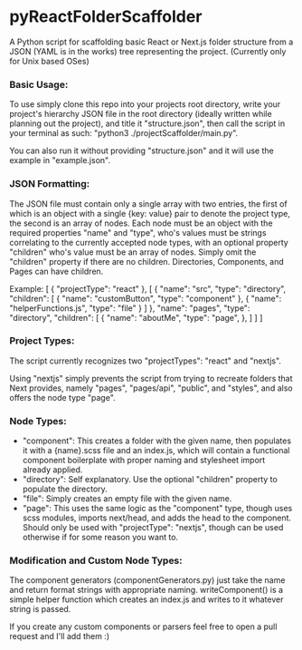 # pyReactFolderScaffolder
A Python script for scaffolding basic React or Next.js folder structure from a JSON (YAML is in the works) tree representing the project. (Currently only for Unix based OSes)

### Basic Usage:
To use simply clone this repo into your projects root directory, write your project's hierarchy JSON file in the root directory (ideally written while planning out the project),
and title it "structure.json",
then call the script in your terminal as such: "python3 ./projectScaffolder/main.py".

You can also run it without providing "structure.json" and it will use the example in "example.json".

### JSON Formatting:
The JSON file must contain only a single array with two entries, the first of which is an object with a single {key: value} pair to denote the project type, the second is an array of nodes. Each node must be an object with the required properties "name" and "type", who's values must be strings correlating to the currently accepted node types, with an optional property "children" who's value must be an array of nodes. Simply omit the "children" property if there are no children. Directories, Components, and Pages can have children.

Example:
[
  {
    "projectType": "react"
  },
  [
    {
      "name": "src",
      "type": "directory",
      "children": [
        {
          "name": "customButton",
          "type": "component"
        },
        {
          "name": "helperFunctions.js",
          "type": "file"
        }
      ]
    },
    "name": "pages",
    "type": "directory",
    "children": [
      {
        "name": "aboutMe",
        "type": "page",
      },
    ]
  ]
]

### Project Types:
The script currently recognizes two "projectTypes": "react" and "nextjs". 

Using "nextjs" simply prevents the script from trying to recreate folders that Next provides, namely "pages", "pages/api", "public", and "styles", and also offers the node type "page".

### Node Types:
- "component": This creates a folder with the given name, then populates it with a {name}.scss file and an index.js, which will contain a functional component boilerplate with proper naming and stylesheet import already applied.
- "directory": Self explanatory. Use the optional "children" property to populate the directory.
- "file": Simply creates an empty file with the given name.
- "page": This uses the same logic as the "component" type, though uses scss modules, imports next/head, and adds the head to the component. Should only be used with "projectType": "nextjs", though can be used otherwise if for some reason you want to. 

### Modification and Custom Node Types:
The component generators (componentGenerators.py) just take the name and return format strings with appropriate naming.
writeComponent() is a simple helper function which creates an index.js and writes to it whatever string is passed.

If you create any custom components or parsers feel free to open a pull request and I'll add them :)

